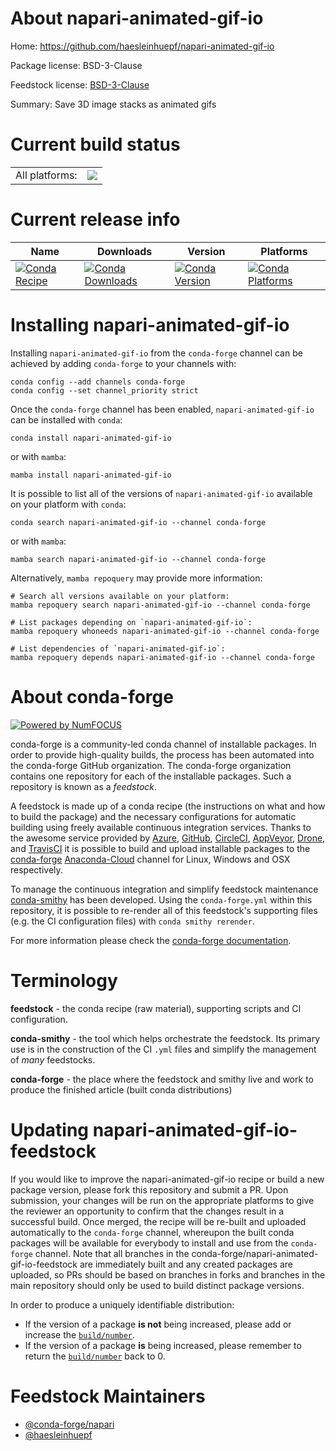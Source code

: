 About napari-animated-gif-io
============================

Home: https://github.com/haesleinhuepf/napari-animated-gif-io

Package license: BSD-3-Clause

Feedstock license: [BSD-3-Clause](https://github.com/conda-forge/napari-animated-gif-io-feedstock/blob/main/LICENSE.txt)

Summary: Save 3D image stacks as animated gifs

Current build status
====================


<table><tr><td>All platforms:</td>
    <td>
      <a href="https://dev.azure.com/conda-forge/feedstock-builds/_build/latest?definitionId=15266&branchName=main">
        <img src="https://dev.azure.com/conda-forge/feedstock-builds/_apis/build/status/napari-animated-gif-io-feedstock?branchName=main">
      </a>
    </td>
  </tr>
</table>

Current release info
====================

| Name | Downloads | Version | Platforms |
| --- | --- | --- | --- |
| [![Conda Recipe](https://img.shields.io/badge/recipe-napari--animated--gif--io-green.svg)](https://anaconda.org/conda-forge/napari-animated-gif-io) | [![Conda Downloads](https://img.shields.io/conda/dn/conda-forge/napari-animated-gif-io.svg)](https://anaconda.org/conda-forge/napari-animated-gif-io) | [![Conda Version](https://img.shields.io/conda/vn/conda-forge/napari-animated-gif-io.svg)](https://anaconda.org/conda-forge/napari-animated-gif-io) | [![Conda Platforms](https://img.shields.io/conda/pn/conda-forge/napari-animated-gif-io.svg)](https://anaconda.org/conda-forge/napari-animated-gif-io) |

Installing napari-animated-gif-io
=================================

Installing `napari-animated-gif-io` from the `conda-forge` channel can be achieved by adding `conda-forge` to your channels with:

```
conda config --add channels conda-forge
conda config --set channel_priority strict
```

Once the `conda-forge` channel has been enabled, `napari-animated-gif-io` can be installed with `conda`:

```
conda install napari-animated-gif-io
```

or with `mamba`:

```
mamba install napari-animated-gif-io
```

It is possible to list all of the versions of `napari-animated-gif-io` available on your platform with `conda`:

```
conda search napari-animated-gif-io --channel conda-forge
```

or with `mamba`:

```
mamba search napari-animated-gif-io --channel conda-forge
```

Alternatively, `mamba repoquery` may provide more information:

```
# Search all versions available on your platform:
mamba repoquery search napari-animated-gif-io --channel conda-forge

# List packages depending on `napari-animated-gif-io`:
mamba repoquery whoneeds napari-animated-gif-io --channel conda-forge

# List dependencies of `napari-animated-gif-io`:
mamba repoquery depends napari-animated-gif-io --channel conda-forge
```


About conda-forge
=================

[![Powered by
NumFOCUS](https://img.shields.io/badge/powered%20by-NumFOCUS-orange.svg?style=flat&colorA=E1523D&colorB=007D8A)](https://numfocus.org)

conda-forge is a community-led conda channel of installable packages.
In order to provide high-quality builds, the process has been automated into the
conda-forge GitHub organization. The conda-forge organization contains one repository
for each of the installable packages. Such a repository is known as a *feedstock*.

A feedstock is made up of a conda recipe (the instructions on what and how to build
the package) and the necessary configurations for automatic building using freely
available continuous integration services. Thanks to the awesome service provided by
[Azure](https://azure.microsoft.com/en-us/services/devops/), [GitHub](https://github.com/),
[CircleCI](https://circleci.com/), [AppVeyor](https://www.appveyor.com/),
[Drone](https://cloud.drone.io/welcome), and [TravisCI](https://travis-ci.com/)
it is possible to build and upload installable packages to the
[conda-forge](https://anaconda.org/conda-forge) [Anaconda-Cloud](https://anaconda.org/)
channel for Linux, Windows and OSX respectively.

To manage the continuous integration and simplify feedstock maintenance
[conda-smithy](https://github.com/conda-forge/conda-smithy) has been developed.
Using the ``conda-forge.yml`` within this repository, it is possible to re-render all of
this feedstock's supporting files (e.g. the CI configuration files) with ``conda smithy rerender``.

For more information please check the [conda-forge documentation](https://conda-forge.org/docs/).

Terminology
===========

**feedstock** - the conda recipe (raw material), supporting scripts and CI configuration.

**conda-smithy** - the tool which helps orchestrate the feedstock.
                   Its primary use is in the construction of the CI ``.yml`` files
                   and simplify the management of *many* feedstocks.

**conda-forge** - the place where the feedstock and smithy live and work to
                  produce the finished article (built conda distributions)


Updating napari-animated-gif-io-feedstock
=========================================

If you would like to improve the napari-animated-gif-io recipe or build a new
package version, please fork this repository and submit a PR. Upon submission,
your changes will be run on the appropriate platforms to give the reviewer an
opportunity to confirm that the changes result in a successful build. Once
merged, the recipe will be re-built and uploaded automatically to the
`conda-forge` channel, whereupon the built conda packages will be available for
everybody to install and use from the `conda-forge` channel.
Note that all branches in the conda-forge/napari-animated-gif-io-feedstock are
immediately built and any created packages are uploaded, so PRs should be based
on branches in forks and branches in the main repository should only be used to
build distinct package versions.

In order to produce a uniquely identifiable distribution:
 * If the version of a package **is not** being increased, please add or increase
   the [``build/number``](https://docs.conda.io/projects/conda-build/en/latest/resources/define-metadata.html#build-number-and-string).
 * If the version of a package **is** being increased, please remember to return
   the [``build/number``](https://docs.conda.io/projects/conda-build/en/latest/resources/define-metadata.html#build-number-and-string)
   back to 0.

Feedstock Maintainers
=====================

* [@conda-forge/napari](https://github.com/conda-forge/napari/)
* [@haesleinhuepf](https://github.com/haesleinhuepf/)


